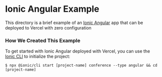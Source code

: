 # Ionic Angular Example

This directory is a brief example of an [Ionic Angular](https://ionicframework.com/docs/angular/overview) app that can be deployed to Vercel with zero configuration

### How We Created This Example

To get started with Ionic Angular deployed with Vercel, you can use the [Ionic CLI](https://ionicframework.com/docs/cli) to initialize the project:

```shell
$ npx @ionic/cli start [project-name] conference --type angular && cd [project-name]
```
